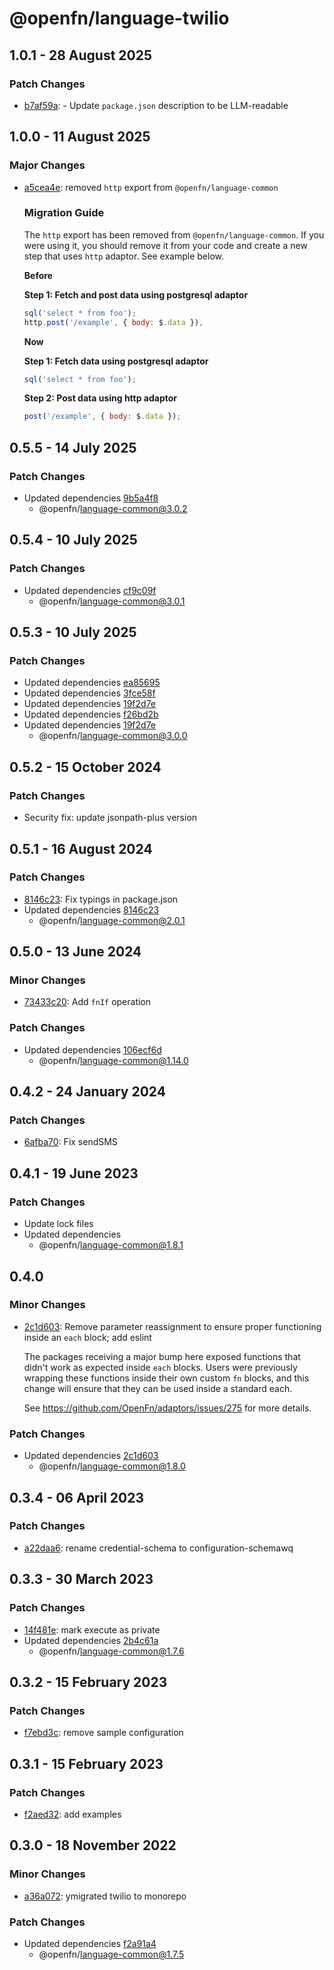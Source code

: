 # @openfn/language-twilio

## 1.0.1 - 28 August 2025

### Patch Changes

- [b7af59a](https://github.com/OpenFn/adaptors/commit/b7af59a): - Update `package.json` description to be LLM-readable

## 1.0.0 - 11 August 2025

### Major Changes

- [a5cea4e](https://github.com/OpenFn/adaptors/commit/a5cea4e): removed `http` export from `@openfn/language-common`

  ### Migration Guide

  The `http` export has been removed from `@openfn/language-common`. If you were
  using it, you should remove it from your code and create a new step that uses
  `http` adaptor. See example below.

  **Before**

  **Step 1: Fetch and post data using postgresql adaptor**

  ```js
  sql('select * from foo');
  http.post('/example', { body: $.data }),
  ```

  **Now**

  **Step 1: Fetch data using postgresql adaptor**

  ```js
  sql('select * from foo');
  ```

  **Step 2: Post data using http adaptor**

  ```js
  post('/example', { body: $.data });
  ```

## 0.5.5 - 14 July 2025

### Patch Changes

- Updated dependencies [9b5a4f8](https://github.com/OpenFn/adaptors/commit/9b5a4f8)
  - @openfn/language-common@3.0.2

## 0.5.4 - 10 July 2025

### Patch Changes

- Updated dependencies [cf9c09f](https://github.com/OpenFn/adaptors/commit/cf9c09f)
  - @openfn/language-common@3.0.1

## 0.5.3 - 10 July 2025

### Patch Changes

- Updated dependencies [ea85695](https://github.com/OpenFn/adaptors/commit/ea85695)
- Updated dependencies [3fce58f](https://github.com/OpenFn/adaptors/commit/3fce58f)
- Updated dependencies [19f2d7e](https://github.com/OpenFn/adaptors/commit/19f2d7e)
- Updated dependencies [f26bd2b](https://github.com/OpenFn/adaptors/commit/f26bd2b)
- Updated dependencies [19f2d7e](https://github.com/OpenFn/adaptors/commit/19f2d7e)
  - @openfn/language-common@3.0.0

## 0.5.2 - 15 October 2024

### Patch Changes

- Security fix: update jsonpath-plus version

## 0.5.1 - 16 August 2024

### Patch Changes

- [8146c23](https://github.com/OpenFn/adaptors/commit/8146c23): Fix typings in package.json
- Updated dependencies [8146c23](https://github.com/OpenFn/adaptors/commit/8146c23)
  - @openfn/language-common@2.0.1

## 0.5.0 - 13 June 2024

### Minor Changes

- [73433c20](https://github.com/OpenFn/adaptors/commit/73433c20): Add `fnIf` operation

### Patch Changes

- Updated dependencies [106ecf6d](https://github.com/OpenFn/adaptors/commit/106ecf6d)
  - @openfn/language-common@1.14.0

## 0.4.2 - 24 January 2024

### Patch Changes

- [6afba70](https://github.com/OpenFn/adaptors/commit/6afba70): Fix sendSMS

## 0.4.1 - 19 June 2023

### Patch Changes

- Update lock files
- Updated dependencies
  - @openfn/language-common@1.8.1

## 0.4.0

### Minor Changes

- [2c1d603](https://github.com/OpenFn/adaptors/commit/2c1d603): Remove parameter reassignment to ensure proper functioning inside an
  `each` block; add eslint

  The packages receiving a major bump here exposed functions that didn't work as
  expected inside `each` blocks. Users were previously wrapping these functions
  inside their own custom `fn` blocks, and this change will ensure that they can
  be used inside a standard each.

  See https://github.com/OpenFn/adaptors/issues/275 for more details.

### Patch Changes

- Updated dependencies [2c1d603](https://github.com/OpenFn/adaptors/commit/2c1d603)
  - @openfn/language-common@1.8.0

## 0.3.4 - 06 April 2023

### Patch Changes

- [a22daa6](https://github.com/OpenFn/adaptors/commit/a22daa6): rename credential-schema to configuration-schemawq

## 0.3.3 - 30 March 2023

### Patch Changes

- [14f481e](https://github.com/OpenFn/adaptors/commit/14f481e): mark execute as private
- Updated dependencies [2b4c61a](https://github.com/OpenFn/adaptors/commit/2b4c61a)
  - @openfn/language-common@1.7.6

## 0.3.2 - 15 February 2023

### Patch Changes

- [f7ebd3c](https://github.com/OpenFn/adaptors/commit/f7ebd3c): remove sample configuration

## 0.3.1 - 15 February 2023

### Patch Changes

- [f2aed32](https://github.com/OpenFn/adaptors/commit/f2aed32): add examples

## 0.3.0 - 18 November 2022

### Minor Changes

- [a36a072](https://github.com/OpenFn/adaptors/commit/a36a072): ymigrated twilio to monorepo

### Patch Changes

- Updated dependencies [f2a91a4](https://github.com/OpenFn/adaptors/commit/f2a91a4)
  - @openfn/language-common@1.7.5
